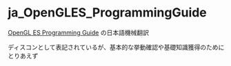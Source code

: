 # ja_OpenGLES_ProgrammingGuide

[OpenGL ES Programming Guide](https://developer.apple.com/library/archive/documentation/3DDrawing/Conceptual/OpenGLES_ProgrammingGuide/Introduction/Introduction.html#//apple_ref/doc/uid/TP40008793) の日本語機械翻訳


ディスコンとして表記されているが、基本的な挙動確認や基礎知識獲得のためにとりあえず




